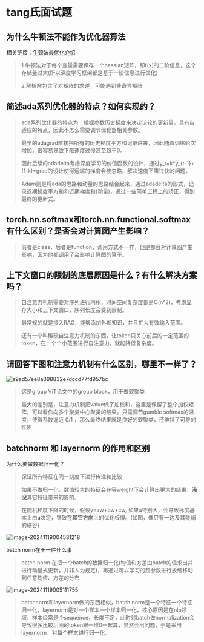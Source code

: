 # tang氏面试题

## 为什么牛顿法不能作为优化器算法

相关链接：[牛顿法最优化介绍](https://zh.d2l.ai/chapter_optimization/gd.html#id7)

>1.牛顿法对于每个变量需要保存一个hessian矩阵，即f(x)的二阶信息，这个存储量过大(所以深度学习框架都是基于一阶信息进行优化)
>
>2.解析解包含了对矩阵的求逆，可能遇到非奇异矩阵



## 简述ada系列优化器的特点？如何实现的？

> ada系列优化器的特点为：根据参数历史梯度来决定该轮的更新量，具有自适应的特点，因此不怎么需要调节优化器相关参数。
>
> 最早的adagrad直接把所有的历史梯度平方和记录进来，因此随着训练轮次增加，很容易导致下降速度过慢甚至趋于0。
>
> 因此后续的adadelta考虑深度学习的价值函数的设计，通过y_t=k*y_{t-1}+(1-k)\*grad的设计使得远端的梯度会被忽略，解决速度下降过快的问题。
>
> Adam则是将ada的思路和动量的思路结合起来，通过adadelta的形式，记录近期梯度平方和和近期梯度和(动量)，通过一些简单工程上的矫正，得到最终的更新式。

## torch.nn.softmax和torch.nn.functional.softmax有什么区别？是否会对计算图产生影响？

> 前者是class，后者是function，调用方式不一样，但是都会对计算图产生影响，因为他都调用了会影响计算图的算子。

## 上下文窗口的限制的底层原因是什么？有什么解决方案吗？

> 自注意力机制需要对序列进行内积，时间空间复杂度都是O(n^2)，考虑显存大小和上下文窗口，序列长度会受到限制。
>
> 最常规的就是接入RAG，能够添加外部知识，并且扩大有效输入范围。
>
> 还有一个叫稀疏自注意力机制的东西，让token只关心前后的一定范围的token，在一个个小范围进行自注意力，就能降低复杂度。

## 请回答下图和注意力机制有什么区别，哪里不一样了？

![a9ad57ee8a098832e7dccd77fd957bc](https://typorasyt.oss-cn-nanjing.aliyuncs.com/202410262136006.png)

> 这是group ViT论文中的group block，用于做软聚类
>
> 最大的差别是，注意力机制把value做了加权和，这里是保留了整个加权矩阵，可以看作向多个聚类中心聚类的结果。只需调节gumble softmax的温度，使得系数逼近 0/1 ，那么最终结果就是良好的软聚类，还维持了可导的性质

## batchnorm 和 layernorm 的作用和区别

为什么要做数据归一化？

>保证所有特征在同一刻度下进行传递和比较
>
>如果不做归一化，数值较大的特征会在等weight下会计算出更大的结果，**淹没**其它特征带来的影响。
>
>在随机梯度下降的时候，假设y=aw+bw+cw, 如果a特别大，会导致梯度基本上由**a**决定，导致在**其它方向**上的优化极慢。(如图，像只有一边及其陡峭的峡谷)

![image-20241119004531218](https://typorasyt.oss-cn-nanjing.aliyuncs.com/202411190045271.png)

batch norm在干一件什么事

>batch norm 在把一个batch的数据归一化(均值和方差由batch的值求出并进行动量式更新，并非人为规定)，再通过可以学习的超参数进行放缩移动到任意均值、方差的分布

![image-20241119005111755](https://typorasyt.oss-cn-nanjing.aliyuncs.com/202411190051954.png)

> batchnorm和layernorm做的东西相似，batch norm是一个特征一个特征归一化，layernorm是对一个样本一个样本归一化，核心原因是在nlp领域，样本经常是个sequence，长度不定，此时对batch做normalization会导致很多比较后面的token跟一堆0一起算，显然会出问题，于是采用layernorm，对每个样本进行归一化。
